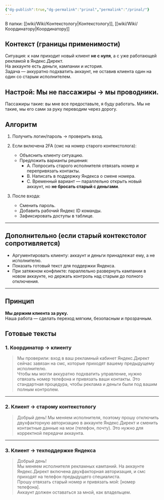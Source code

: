 ```yaml
---
{"dg-publish":true,"dg-permalink":"prinal","permalink":"/prinal/"}
---
```


В папки: [[wiki/Wiki/Контекстологу\|Контекстологу]], [[wiki/Wiki/Координатору\|Координатору]]
## Контекст (границы применимости)
Ситуация: к нам приходит новый клиент **не с нуля**, а с уже работающей рекламой в Яндекс.Директ.  
На аккаунте есть деньги, кампании и история.  
Задача — аккуратно подхватить аккаунт, не оставив клиента один на один со старым исполнителем.  

## Настрой: **Мы не пассажиры → мы проводники.**  
Пассажиры такие: вы мне все предоставьте, я буду работать. Мы не такие, мы его сами за руку переводим через дорогу. 

## Алгоритм
1. Получить логин/пароль → проверить вход.  
2. Если включена 2FA (смс на номер старого контекстолога):  
   - Объяснить клиенту ситуацию.  
   - Предложить варианты решения:
     - А. Попросить старого исполнителя отвязать номер и перепривязать контакты.  
     - B. Написать в поддержку Яндекса о смене номера.  
     - C. Временный вариант — параллельно открыть новый аккаунт, но **не бросать старый с деньгами**.  

3. После входа:  
   - Сменить пароль.  
   - Добавить рабочий Яндекс ID команды.  
   - Зафиксировать доступы в таблице.  

---

## Дополнительно (если старый контекстолог сопротивляется)
- Аргументировать клиенту: аккаунт и деньги принадлежат ему, а не исполнителю.  
- Показать готовый текст для поддержки Яндекса.  
- При затяжном конфликте: параллельно развернуть кампании в новом аккаунте, но держать контроль над старым до полного отключения.  

---

## Принцип
**Мы держим клиента за руку.**  
Наша работа — сделать переход мягким, безопасным и прозрачным.  

## Готовые тексты

### 1. Координатор → клиенту
> Мы проверили: вход в ваш рекламный кабинет Яндекс.Директ сейчас завязан на смс, которые приходят вашему предыдущему исполнителю.  
> Чтобы мы могли аккуратно подхватить управление, нужно отвязать номер телефона и привязать ваши контакты. Это стандартная процедура, чтобы реклама и деньги были под вашим полным контролем.  

---

### 2. Клиент → старому контекстологу
> Добрый день! Мы меняем исполнителя, поэтому прошу отключить двухфакторную авторизацию в аккаунте Яндекс.Директ и сменить контактные данные на мои (телефон, почту). Это нужно для корректной передачи аккаунта.  

---

### 3. Клиент → техподдержке Яндекса
> Добрый день!  
> Мы меняем исполнителя рекламных кампаний. На аккаунте Яндекс.Директ включена двухфакторная авторизация, и смс приходят на телефон предыдущего специалиста.  
> Прошу отвязать старый номер и привязать мой: [номер телефона].  
> Аккаунт должен оставаться за мной, как владельцем.  
